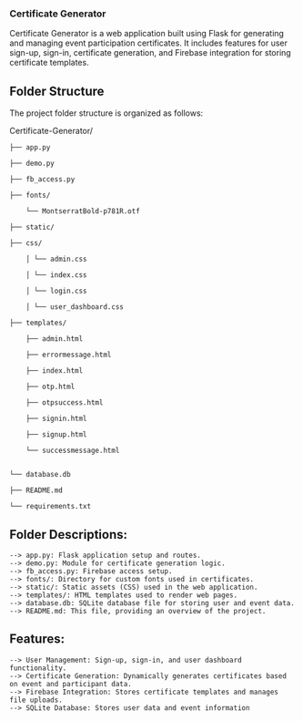 ### Certificate Generator

Certificate Generator is a web application built using Flask for generating and managing event participation certificates. It includes features for user sign-up, sign-in, certificate generation, and Firebase integration for storing certificate templates.

## Folder Structure

The project folder structure is organized as follows:

Certificate-Generator/


    
    ├── app.py
    
    ├── demo.py
    
    ├── fb_access.py
    
    ├── fonts/
    
        └── MontserratBold-p781R.otf
        
    ├── static/
    
    ├── css/
    
        │ └── admin.css
        
        │ └── index.css
    
        │ └── login.css
        
        │ └── user_dashboard.css
        
    ├── templates/
    
        ├── admin.html
        
        ├── errormessage.html
        
        ├── index.html
        
        ├── otp.html
        
        ├── otpsuccess.html
        
        ├── signin.html
        
        ├── signup.html
        
        └── successmessage.html
    
        
    └── database.db
    
    ├── README.md
    
    └── requirements.txt


## Folder Descriptions:


    --> app.py: Flask application setup and routes.
    --> demo.py: Module for certificate generation logic.
    --> fb_access.py: Firebase access setup.
    --> fonts/: Directory for custom fonts used in certificates.
    --> static/: Static assets (CSS) used in the web application.
    --> templates/: HTML templates used to render web pages.
    --> database.db: SQLite database file for storing user and event data.
    --> README.md: This file, providing an overview of the project.

## Features:

    --> User Management: Sign-up, sign-in, and user dashboard functionality.
    --> Certificate Generation: Dynamically generates certificates based on event and participant data.
    --> Firebase Integration: Stores certificate templates and manages file uploads.
    --> SQLite Database: Stores user data and event information





